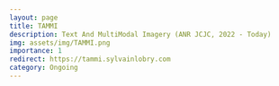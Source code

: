 ```yaml
---
layout: page
title: TAMMI
description: Text And MultiModal Imagery (ANR JCJC, 2022 - Today)
img: assets/img/TAMMI.png
importance: 1
redirect: https://tammi.sylvainlobry.com
category: Ongoing
---
```

